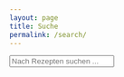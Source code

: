 ```yaml
---
layout: page
title: Suche
permalink: /search/
---
```


<div id="search-container">
    <input type="text" id="search-input" placeholder="Nach Rezepten suchen ...">
    <ul id="results-container"></ul>
</div>

<script src="{{ site.baseurl }}/assets/simple-jekyll-search.min.js" type="text/javascript"></script>

<script>
    SimpleJekyllSearch({
    searchInput: document.getElementById('search-input'),
    resultsContainer: document.getElementById('results-container'),
    searchResultTemplate: '<div style="text-align: left !important;"><a href="{url}"><h2 style="text-align:left !important;">{title}</h2></a></div>',
    json: '{{ site.baseurl }}/search.json'
    });
</script>
